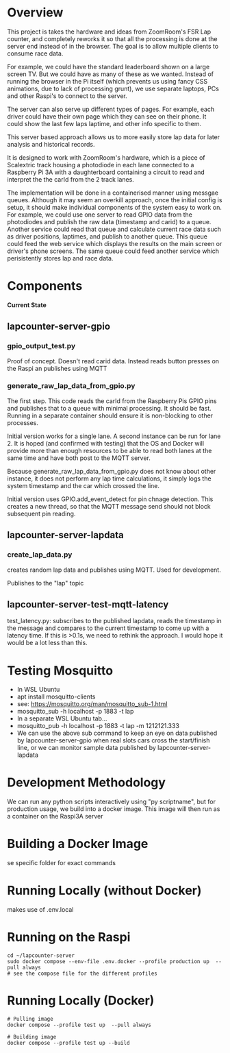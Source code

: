# Overview

This project is takes the hardware and ideas from ZoomRoom's FSR Lap counter, and completely reworks it so that all the processing is done at the server end instead of in the browser. The goal is to allow multiple clients to consume race data. 

For example, we could have the standard leaderboard shown on a large screen TV. But we could have as many of these as we wanted. Instead of running the browser in the Pi itself (which prevents us using fancy CSS animations, due to lack of processing grunt), we use separate laptops, PCs and other Raspi's to connect to the server. 

The server can also serve up different types of pages. For example, each driver could have their own page which they can see on their phone. It could show the last few laps laptime, and other info specific to them.

This server based approach allows us to more easily store lap data for later analysis and historical records.

It is designed to work with ZoomRoom's hardware, which is a piece of Scalextric track housing a photodiode in each lane connected to a Raspberry Pi 3A with a daughterboard containing a circuit to read and interpret the the carId from the 2 track lanes. 

The implementation will be done in a containerised manner using messgae queues. Although it may seem an overkill approach, once the initial config is setup, it should make individual components of the system easy to work on. For example, we could use one server to read GPIO data from the photodiodes and publish the raw data (timestamp and carid) to a queue. Another service could read that queue and calculate current race data such as driver positions, laptimes, and publish to another queue. This queue could feed the web service which displays the results on the main screen or driver's phone screens. The same queue could feed another service which perisistently stores lap and race data.

# Components

**Current State**

## lapcounter-server-gpio

### gpio_output_test.py
Proof of concept. Doesn't read carid data. Instead reads button presses on the Raspi an publishes using MQTT

### generate_raw_lap_data_from_gpio.py
The first step. This code reads the carId from the Raspberry Pis GPIO pins and publishes that to a queue with minimal processing. It should be fast. Running in a separate container should ensure it is non-blocking to other processes.

Initial version works for a single lane. A second instance can be run for lane 2. It is hoped (and confirmed with testing) that the OS and Docker will provide more than enough resources to be able to read both lanes at the same time and have both post to the MQTT server.

Because generate_raw_lap_data_from_gpio.py does not know about other instance, it does not perform any lap time calculations, it simply logs the system timestamp and the car which crossed the line. 

Initial version uses GPIO.add_event_detect for pin chnage detection. This creates a new thread, so that the MQTT message send should not block subsequent pin reading.


## lapcounter-server-lapdata

### create_lap_data.py
creates random lap data and publishes using MQTT. Used for development.

Publishes to the "lap" topic


## lapcounter-server-test-mqtt-latency
test_latency.py: subscribes to the published lapdata, reads the timestamp in the message and compares to the current timestamp to come up with a latency time. If this is >0.1s, we need to rethink the approach. I would hope it would be a lot less than this.

# Testing Mosquitto

* In WSL Ubuntu
* apt install mosquitto-clients
* see: https://mosquitto.org/man/mosquitto_sub-1.html
* mosquitto_sub -h localhost -p 1883 -t lap
* In a separate WSL Ubuntu tab...
* mosquitto_pub -h localhost -p 1883 -t lap -m 1212121.333
* We can use the above sub command to keep an eye on data published by lapcounter-server-gpio when real slots cars cross the start/finish line, or we can monitor sample data published by lapcounter-server-lapdata

# Development Methodology

We can run any python scripts interactively using "py scriptname", but for production usage, we build into a docker image. This image will then run as a container on the Raspi3A server

# Building a Docker Image

se specific folder for exact commands

# Running Locally (without Docker)

makes use of .env.local


# Running on the Raspi

```
cd ~/lapcounter-server
sudo docker compose --env-file .env.docker --profile production up  --pull always
# see the compose file for the different profiles
```

# Running Locally (Docker)

```
# Pulling image
docker compose --profile test up  --pull always

# Building image
docker compose --profile test up --build
```